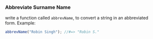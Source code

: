 ### Abbreviate Surname Name

write a function called ```abbrevName```, to convert a string in an abbreviated form.
Example:

```jsx
abbrevName("Robin Singh"); //#=> "Robin S."
```